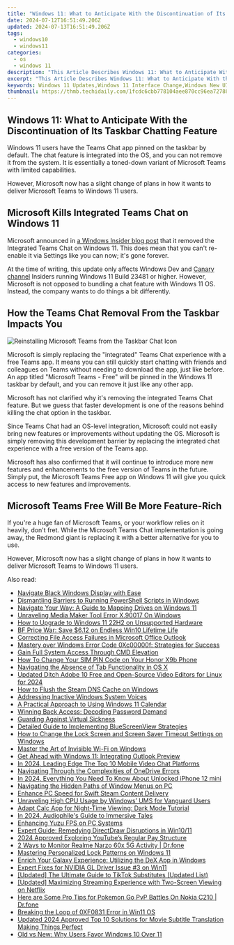 ```yaml
---
title: "Windows 11: What to Anticipate With the Discontinuation of Its Taskbar Chatting Feature"
date: 2024-07-12T16:51:49.206Z
updated: 2024-07-13T16:51:49.206Z
tags:
  - windows10
  - windows11
categories:
  - os
  - windows 11
description: "This Article Describes Windows 11: What to Anticipate With the Discontinuation of Its Taskbar Chatting Feature"
excerpt: "This Article Describes Windows 11: What to Anticipate With the Discontinuation of Its Taskbar Chatting Feature"
keywords: Windows 11 Updates,Windows 11 Interface Change,Windows New UI,Taskbar Removal,Chatting Feature Ends,Windows UI Redesign,Discontinued Windows Comms
thumbnail: https://thmb.techidaily.com/1fcdc6cbb778104aee870cc96ea727883cbb745be14bb05420507854521a636d.jpg
---
```


## Windows 11: What to Anticipate With the Discontinuation of Its Taskbar Chatting Feature

 Windows 11 users have the Teams Chat app pinned on the taskbar by default. The chat feature is integrated into the OS, and you can not remove it from the system. It is essentially a toned-down variant of Microsoft Teams with limited capabilities.

 However, Microsoft now has a slight change of plans in how it wants to deliver Microsoft Teams to Windows 11 users.

## Microsoft Kills Integrated Teams Chat on Windows 11

 Microsoft announced in [a Windows Insider blog post](https://blogs.windows.com/windows-insider/2023/06/14/announcing-windows-11-insider-preview-build-23481/) that it removed the Integrated Teams Chat on Windows 11\. This does mean that you can't re-enable it via Settings like you can now; it's gone forever.

 At the time of writing, this update only affects Windows Dev and [Canary channel](https://www.makeuseof.com/what-is-windows-insider-canary-channel/) Insiders running Windows 11 Build 23481 or higher. However, Microsoft is not opposed to bundling a chat feature with Windows 11 OS. Instead, the company wants to do things a bit differently.

## How the Teams Chat Removal From the Taskbar Impacts You
![Reinstalling Microsoft Teams from the Taskbar Chat Icon](https://static1.makeuseofimages.com/wordpress/wp-content/uploads/2021/10/Reinstalling-Microsoft-Teams-from-the-Taskbar-Chat-Icon.jpg)

 Microsoft is simply replacing the "integrated" Teams Chat experience with a free Teams app. It means you can still quickly start chatting with friends and colleagues on Teams without needing to download the app, just like before. An app titled "Microsoft Teams - Free" will be pinned in the Windows 11 taskbar by default, and you can remove it just like any other app.

 Microsoft has not clarified why it's removing the integrated Teams Chat feature. But we guess that faster development is one of the reasons behind killing the chat option in the taskbar.

 Since Teams Chat had an OS-level integration, Microsoft could not easily bring new features or improvements without updating the OS. Microsoft is simply removing this development barrier by replacing the integrated chat experience with a free version of the Teams app.

 Microsoft has also confirmed that it will continue to introduce more new features and enhancements to the free version of Teams in the future. Simply put, the Microsoft Teams Free app on Windows 11 will give you quick access to new features and improvements.

## Microsoft Teams Free Will Be More Feature-Rich

 If you're a huge fan of Microsoft Teams, or your workflow relies on it heavily, don't fret. While the Microsoft Teams Chat implementation is going away, the Redmond giant is replacing it with a better alternative for you to use.

 However, Microsoft now has a slight change of plans in how it wants to deliver Microsoft Teams to Windows 11 users.



<ins class="adsbygoogle"
      style="display:block"
      data-ad-client="ca-pub-7571918770474297"
      data-ad-slot="8358498916"
      data-ad-format="auto"
      data-full-width-responsive="true"></ins>
<span class="atpl-alsoreadstyle">Also read:</span>
<div><ul>
<li><a href="https://win11-tips.techidaily.com/navigate-black-windows-display-with-ease/"><u>Navigate Black Windows Display with Ease</u></a></li>
<li><a href="https://win11-tips.techidaily.com/dismantling-barriers-to-running-powershell-scripts-in-windows/"><u>Dismantling Barriers to Running PowerShell Scripts in Windows</u></a></li>
<li><a href="https://win11-tips.techidaily.com/navigate-your-way-a-guide-to-mapping-drives-on-windows-11/"><u>Navigate Your Way: A Guide to Mapping Drives on Windows 11</u></a></li>
<li><a href="https://win11-tips.techidaily.com/unraveling-media-maker-tool-error-x90017-on-windows/"><u>Unraveling Media Maker Tool Error X.90017 On Windows</u></a></li>
<li><a href="https://win11-tips.techidaily.com/how-to-upgrade-to-windows-11-22h2-on-unsupported-hardware/"><u>How to Upgrade to Windows 11 22H2 on Unsupported Hardware</u></a></li>
<li><a href="https://win11-tips.techidaily.com/bf-price-war-save-612-on-endless-win10-lifetime-life/"><u>BF Price War: Save $6.12 on Endless Win10 Lifetime Life</u></a></li>
<li><a href="https://win11-tips.techidaily.com/correcting-file-access-failures-in-microsoft-office-outlook/"><u>Correcting File Access Failures in Microsoft Office Outlook</u></a></li>
<li><a href="https://win11-tips.techidaily.com/mastery-over-windows-error-code-0xc00000f-strategies-for-success/"><u>Mastery over Windows Error Code 0Xc00000f: Strategies for Success</u></a></li>
<li><a href="https://win11-tips.techidaily.com/gain-full-system-access-through-cmd-elevation/"><u>Gain Full System Access Through CMD Elevation</u></a></li>
<li><a href="https://sim-unlock.techidaily.com/how-to-change-your-sim-pin-code-on-your-honor-x9b-phone-by-drfone-android/"><u>How To Change Your SIM PIN Code on Your Honor X9b Phone</u></a></li>
<li><a href="https://win11-tips.techidaily.com/navigating-the-absence-of-tab-functionality-in-os-x/"><u>Navigating the Absence of Tab Functionality in OS X</u></a></li>
<li><a href="https://ai-video-apps.techidaily.com/updated-ditch-adobe-10-free-and-open-source-video-editors-for-linux-for-2024/"><u>Updated Ditch Adobe 10 Free and Open-Source Video Editors for Linux for 2024</u></a></li>
<li><a href="https://win11-tips.techidaily.com/how-to-flush-the-steam-dns-cache-on-windows/"><u>How to Flush the Steam DNS Cache on Windows</u></a></li>
<li><a href="https://win11-tips.techidaily.com/addressing-inactive-windows-system-voices/"><u>Addressing Inactive Windows System Voices</u></a></li>
<li><a href="https://win11-tips.techidaily.com/a-practical-approach-to-using-windows-11-calendar/"><u>A Practical Approach to Using Windows 11 Calendar</u></a></li>
<li><a href="https://win11-tips.techidaily.com/winning-back-access-decoding-password-demand/"><u>Winning Back Access: Decoding Password Demand</u></a></li>
<li><a href="https://extra-hints.techidaily.com/guarding-against-virtual-sickness/"><u>Guarding Against Virtual Sickness</u></a></li>
<li><a href="https://win11-tips.techidaily.com/detailed-guide-to-implementing-bluescreenview-strategies/"><u>Detailed Guide to Implementing BlueScreenView Strategies</u></a></li>
<li><a href="https://win11-tips.techidaily.com/how-to-change-the-lock-screen-and-screen-saver-timeout-settings-on-windows/"><u>How to Change the Lock Screen and Screen Saver Timeout Settings on Windows</u></a></li>
<li><a href="https://win11-tips.techidaily.com/master-the-art-of-invisible-wi-fi-on-windows/"><u>Master the Art of Invisible Wi-Fi on Windows</u></a></li>
<li><a href="https://win11-tips.techidaily.com/get-ahead-with-windows-11-integrating-outlook-preview/"><u>Get Ahead with Windows 11: Integrating Outlook Preview</u></a></li>
<li><a href="https://screen-mirroring-recording.techidaily.com/in-2024-leading-edge-the-top-10-mobile-video-chat-platforms/"><u>In 2024, Leading Edge  The Top 10 Mobile Video Chat Platforms</u></a></li>
<li><a href="https://win11-tips.techidaily.com/navigating-through-the-complexities-of-onedrive-errors/"><u>Navigating Through the Complexities of OneDrive Errors</u></a></li>
<li><a href="https://ios-unlock.techidaily.com/in-2024-everything-you-need-to-know-about-unlocked-iphone-12-mini-by-drfone-ios/"><u>In 2024, Everything You Need To Know About Unlocked iPhone 12 mini</u></a></li>
<li><a href="https://win11-tips.techidaily.com/navigating-the-hidden-paths-of-window-menus-on-pc/"><u>Navigating the Hidden Paths of Window Menus on PC</u></a></li>
<li><a href="https://win11-tips.techidaily.com/enhance-pc-speed-for-swift-steam-content-delivery/"><u>Enhance PC Speed for Swift Steam Content Delivery</u></a></li>
<li><a href="https://win11-tips.techidaily.com/unraveling-high-cpu-usage-by-windows-ums-for-vanguard-users/"><u>Unraveling High CPU Usage by Windows’ UMS for Vanguard Users</u></a></li>
<li><a href="https://win11-tips.techidaily.com/adapt-calc-app-for-night-time-viewing-dark-mode-tutorial/"><u>Adapt Calc App for Night-Time Viewing: Dark Mode Tutorial</u></a></li>
<li><a href="https://extra-lessons.techidaily.com/in-2024-audiophiles-guide-to-immersive-tales/"><u>In 2024, Audiophile's Guide to Immersive Tales</u></a></li>
<li><a href="https://win11-tips.techidaily.com/enhancing-yuzu-fps-on-pc-systems/"><u>Enhancing Yuzu FPS on PC Systems</u></a></li>
<li><a href="https://win11-tips.techidaily.com/expert-guide-remedying-directdraw-disruptions-in-win1011/"><u>Expert Guide: Remedying DirectDraw Disruptions in Win10/11</u></a></li>
<li><a href="https://youtube-sure.techidaily.com/approved-exploring-youtubes-regular-pay-structure/"><u>2024 Approved  Exploring YouTube’s Regular Pay Structure</u></a></li>
<li><a href="https://android-location-track.techidaily.com/2-ways-to-monitor-realme-narzo-60x-5g-activity-drfone-by-drfone-virtual-android/"><u>2 Ways to Monitor Realme Narzo 60x 5G Activity | Dr.fone</u></a></li>
<li><a href="https://win11-tips.techidaily.com/mastering-personalized-lock-patterns-on-windows-11/"><u>Mastering Personalized Lock Patterns on Windows 11</u></a></li>
<li><a href="https://win11.techidaily.com/enrich-your-galaxy-experience-utilizing-the-dex-app-in-windows/"><u>Enrich Your Galaxy Experience: Utilizing the DeX App in Windows</u></a></li>
<li><a href="https://win11-tips.techidaily.com/expert-fixes-for-nvidia-gl-driver-issue-3-on-win11/"><u>Expert Fixes for NVIDIA GL Driver Issue #3 on Win11</u></a></li>
<li><a href="https://tiktok-clips.techidaily.com/updated-the-ultimate-guide-to-tiktok-substitutes-updated-list/"><u>[Updated] The Ultimate Guide to TikTok Substitutes (Updated List)</u></a></li>
<li><a href="https://extra-skills.techidaily.com/updated-maximizing-streaming-experience-with-two-screen-viewing-on-netflix/"><u>[Updated] Maximizing Streaming Experience with Two-Screen Viewing on Netflix</u></a></li>
<li><a href="https://android-pokemon-go.techidaily.com/here-are-some-pro-tips-for-pokemon-go-pvp-battles-on-nokia-c210-drfone-by-drfone-virtual-android/"><u>Here are Some Pro Tips for Pokemon Go PvP Battles On Nokia C210 | Dr.fone</u></a></li>
<li><a href="https://win11-tips.techidaily.com/breaking-the-loop-of-0xf0831-error-in-win11-os/"><u>Breaking the Loop of 0XF0831 Error in Win11 OS</u></a></li>
<li><a href="https://ai-video-translation.techidaily.com/updated-2024-approved-top-10-solutions-for-movie-subtitle-translation-making-things-perfect/"><u>Updated 2024 Approved Top 10 Solutions for Movie Subtitle Translation Making Things Perfect</u></a></li>
<li><a href="https://win11-tips.techidaily.com/old-vs-new-why-users-favor-windows-10-over-11/"><u>Old vs New: Why Users Favor Windows 10 Over 11</u></a></li>
</ul></div>
